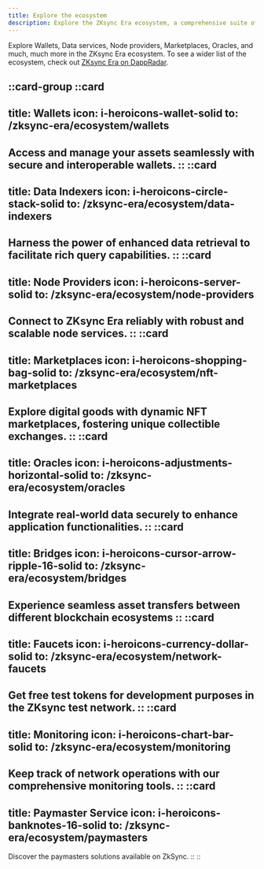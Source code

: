 ```yaml
---
title: Explore the ecosystem
description: Explore the ZKsync Era ecosystem, a comprehensive suite of services and tools from wallets to marketplaces that empower and enhance your experience.
---
```


Explore Wallets, Data services, Node providers, Marketplaces, Oracles, and much, much more
in the ZKsync Era ecosystem.
To see a wider list of the ecosystem, check out [ZKsync Era on DappRadar](https://zksync.dappradar.com/ecosystem).

::card-group
  ::card
  ---
  title: Wallets
  icon: i-heroicons-wallet-solid
  to: /zksync-era/ecosystem/wallets
  ---
  Access and manage your assets seamlessly with secure and interoperable wallets.
  ::
  ::card
  ---
  title: Data Indexers
  icon: i-heroicons-circle-stack-solid
  to: /zksync-era/ecosystem/data-indexers
  ---
  Harness the power of enhanced data retrieval to facilitate rich query capabilities.
  ::
  ::card
  ---
  title: Node Providers
  icon: i-heroicons-server-solid
  to: /zksync-era/ecosystem/node-providers
  ---
  Connect to ZKsync Era reliably with robust and scalable node services.
  ::
  ::card
  ---
  title: Marketplaces
  icon: i-heroicons-shopping-bag-solid
  to: /zksync-era/ecosystem/nft-marketplaces
  ---
  Explore digital goods with dynamic NFT marketplaces, fostering unique collectible exchanges.
  ::
  ::card
  ---
  title: Oracles
  icon: i-heroicons-adjustments-horizontal-solid
  to: /zksync-era/ecosystem/oracles
  ---
  Integrate real-world data securely to enhance application functionalities.
  ::
  ::card
  ---
  title: Bridges
  icon: i-heroicons-cursor-arrow-ripple-16-solid
  to: /zksync-era/ecosystem/bridges
  ---
  Experience seamless asset transfers between different blockchain ecosystems
  ::
  ::card
  ---
  title: Faucets
  icon: i-heroicons-currency-dollar-solid
  to: /zksync-era/ecosystem/network-faucets
  ---
  Get free test tokens for development purposes in the ZKsync test network.
  ::
  ::card
  ---
  title: Monitoring
  icon: i-heroicons-chart-bar-solid
  to: /zksync-era/ecosystem/monitoring
  ---
  Keep track of network operations with our comprehensive monitoring tools.
  ::
  ::card
  ---
  title: Paymaster Service
  icon: i-heroicons-banknotes-16-solid
  to: /zksync-era/ecosystem/paymasters
  ---
  Discover the paymasters solutions available on ZkSync.
  ::
::
